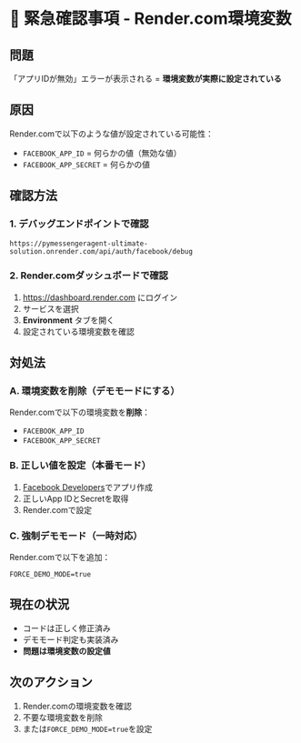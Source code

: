 # 🚨 緊急確認事項 - Render.com環境変数

## 問題
「アプリIDが無効」エラーが表示される = **環境変数が実際に設定されている**

## 原因
Render.comで以下のような値が設定されている可能性：
- `FACEBOOK_APP_ID` = 何らかの値（無効な値）
- `FACEBOOK_APP_SECRET` = 何らかの値

## 確認方法

### 1. デバッグエンドポイントで確認
```
https://pymessengeragent-ultimate-solution.onrender.com/api/auth/facebook/debug
```

### 2. Render.comダッシュボードで確認
1. https://dashboard.render.com にログイン
2. サービスを選択
3. **Environment** タブを開く
4. 設定されている環境変数を確認

## 対処法

### A. 環境変数を削除（デモモードにする）
Render.comで以下の環境変数を**削除**：
- `FACEBOOK_APP_ID`
- `FACEBOOK_APP_SECRET`

### B. 正しい値を設定（本番モード）
1. [Facebook Developers](https://developers.facebook.com)でアプリ作成
2. 正しいApp IDとSecretを取得
3. Render.comで設定

### C. 強制デモモード（一時対応）
Render.comで以下を追加：
```
FORCE_DEMO_MODE=true
```

## 現在の状況
- コードは正しく修正済み
- デモモード判定も実装済み
- **問題は環境変数の設定値**

## 次のアクション
1. Render.comの環境変数を確認
2. 不要な環境変数を削除
3. または`FORCE_DEMO_MODE=true`を設定